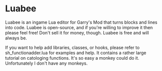 Luabee
======

Luabee is an ingame Lua editor for Garry's Mod that turns blocks and lines into code.
Luabee is open-source, and if you're willing to improve it then please feel free!
Don't sell it for money, though. Luabee is free and will always be.

If you want to help add libraries, classes, or hooks, please refer to sh_functionadder.lua for examples and help. It contains a rather large tutorial on catologing functions.
It's so easy a monkey could do it. Unfortunately I don't have any monkeys.